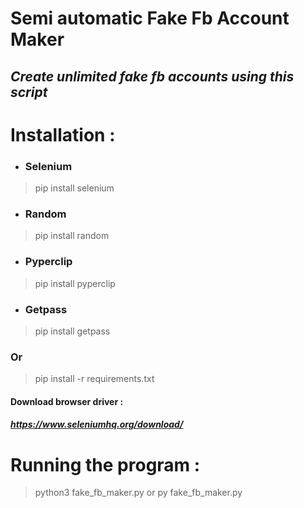 # Semi automatic Fake Fb Account Maker
## *Create unlimited fake fb accounts using this script*

# Installation :

- ### Selenium
 > pip install selenium

- ### Random
 > pip install random

- ### Pyperclip
 > pip install pyperclip

- ### Getpass
 > pip install getpass
 
 ### Or
 
 > pip install -r requirements.txt

#### Download browser driver :
##### https://www.seleniumhq.org/download/

# Running the program :

> python3 fake_fb_maker.py or py fake_fb_maker.py
